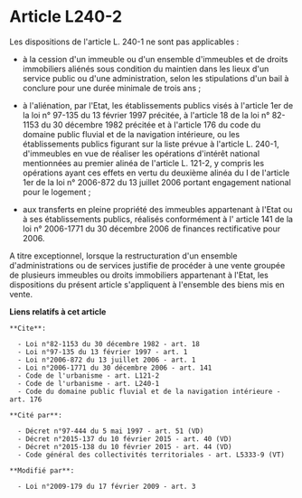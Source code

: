 # Article L240-2

Les dispositions de l'article L. 240-1 ne sont pas applicables :

- à la cession d'un immeuble ou d'un ensemble d'immeubles et de droits immobiliers aliénés sous condition du maintien dans
les lieux d'un service public ou d'une administration, selon les stipulations d'un bail à conclure pour une durée minimale de
trois ans ;

- à l'aliénation, par l'Etat, les établissements publics visés à l'article 1er de la loi n° 97-135 du 13 février 1997
précitée, à l'article 18 de la loi n° 82-1153 du 30 décembre 1982 précitée et à l'article 176 du code du domaine public
fluvial et de la navigation intérieure, ou les établissements publics figurant sur la liste prévue à l'article L. 240-1,
d'immeubles en vue de réaliser les opérations d'intérêt national mentionnées au premier alinéa de l'article L. 121-2, y
compris les opérations ayant ces effets en vertu du deuxième alinéa du I de l'article 1er de la loi n° 2006-872 du 13 juillet
2006 portant engagement national pour le logement ;

- aux transferts en pleine propriété des immeubles appartenant à l'Etat ou à ses établissements publics, réalisés
conformément à l'
article 141 de la loi n° 2006-1771 du 30 décembre 2006 
de finances rectificative pour 2006.

A titre exceptionnel, lorsque la restructuration d'un ensemble d'administrations ou de services justifie de procéder à une
vente groupée de plusieurs immeubles ou droits immobiliers appartenant à l'Etat, les dispositions du présent article
s'appliquent à l'ensemble des biens mis en vente.

**Liens relatifs à cet article**

	**Cite**:

	  - Loi n°82-1153 du 30 décembre 1982 - art. 18
	  - Loi n°97-135 du 13 février 1997 - art. 1
	  - Loi n°2006-872 du 13 juillet 2006 - art. 1
	  - Loi n°2006-1771 du 30 décembre 2006 - art. 141
	  - Code de l'urbanisme - art. L121-2
	  - Code de l'urbanisme - art. L240-1
	  - Code du domaine public fluvial et de la navigation intérieure - art. 176

	**Cité par**:

	  - Décret n°97-444 du 5 mai 1997 - art. 51 (VD)
	  - Décret n°2015-137 du 10 février 2015 - art. 40 (VD)
	  - Décret n°2015-138 du 10 février 2015 - art. 44 (VD)
	  - Code général des collectivités territoriales - art. L5333-9 (VT)

	**Modifié par**:

	  - Loi n°2009-179 du 17 février 2009 - art. 3
